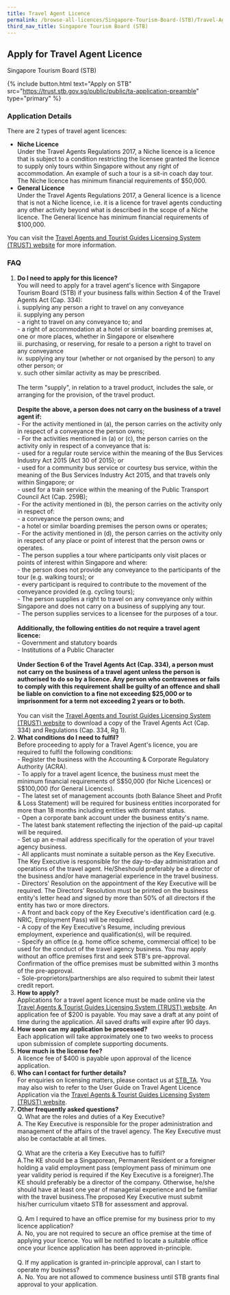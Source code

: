 ```yaml
---
title: Travel Agent Licence
permalink: /browse-all-licences/Singapore-Tourism-Board-(STB)/Travel-Agent-Licence
third_nav_title: Singapore Tourism Board (STB)
---
```


## Apply for Travel Agent Licence

Singapore Tourism Board (STB)

{% include button.html text="Apply on STB" src="https://trust.stb.gov.sg/public/public/ta-application-preamble" type="primary" %}

### Application Details

<p>There are 2 types of travel agent licences:</p>
 <ul>
 <li><strong>Niche Licence<br /></strong>Under the Travel Agents Regulations 2017, a Niche licence is a licence that is subject to a condition restricting the licensee granted the licence to supply only tours within Singapore without any right of accommodation. An example of such a tour is a sit-in coach day tour. The Niche licence has minimum financial requirements of $50,000.</li>
 <li><strong>General Licence<br /></strong>Under the Travel Agents Regulations 2017, a General licence is a licence that is not a Niche licence, i.e. it is a licence for travel agents conducting any other activity beyond what is described in the scope of a Niche licence. The General licence has minimum financial requirements of $100,000.</li>
 </ul>
 <p>You can visit the <a href="https://trust.stb.gov.sg/public/public/ta-application-preamble" target="_blank" rel="noopener">Travel Agents and Tourist Guides Licensing System (TRUST) website</a> for more information.</p>
 <h3>FAQ</h3>
 <ol>
 <li><strong>Do I need to apply for this licence?<br /></strong>You will need to apply for a travel agent's licence with Singapore Tourism Board (STB) if your business falls within Section 4 of the Travel Agents Act (Cap. 334):<br />i. supplying any person a right to travel on any conveyance<br />ii. supplying any person<br />   - a right to travel on any conveyance to; and<br />   - a right of accommodation at a hotel or similar boarding premises at, one or more places, whether in Singapore or elsewhere<br />iii. purchasing, or reserving, for resale to a person a right to travel on any conveyance<br />iv. supplying any tour (whether or not organised by the person) to any other person; or<br />v. such other similar activity as may be prescribed.<br /><br />The term "supply", in relation to a travel product, includes the sale, or arranging for the provision, of the travel product.<br /><br /><strong>Despite the above, a person does not carry on the business of a travel agent if:<br /></strong>- For the activity mentioned in (a), the person carries on the activity only in respect of a conveyance the person owns;<br />- For the activities mentioned in (a) or (c), the person carries on the activity only in respect of a conveyance that is:<br />    - used for a regular route service within the meaning of the Bus Services Industry Act 2015 (Act 30 of 2015); or<br />    - used for a community bus service or courtesy bus service, within the meaning of the Bus Services Industry Act 2015, and that travels only within Singapore; or<br />    - used for a train service within the meaning of the Public Transport Council Act (Cap. 259B);<br />- For the activity mentioned in (b), the person carries on the activity only in respect of:<br />    - a conveyance the person owns; and<br />    - a hotel or similar boarding premises the person owns or operates;<br />- For the activity mentioned in (d), the person carries on the activity only in respect of any place or point of interest that the person owns or operates.<br />- The person supplies a tour where participants only visit places or points of interest within Singapore and where:<br />    - the person does not provide any conveyance to the participants of the tour (e.g. walking tours); or<br />    - every participant is required to contribute to the movement of the conveyance provided (e.g. cycling tours);<br />- The person supplies a right to travel on any conveyance only within Singapore and does not carry on a business of supplying any tour.<br />- The person supplies services to a licensee for the purposes of a tour.<br /><br /><strong>Additionally, the following entities do not require a travel agent licence:<br /></strong>- Government and statutory boards<br />- Institutions of a Public Character<br /><br /><strong>Under Section 6 of the Travel Agents Act (Cap. 334), a person must not carry on the business of a travel agent unless the person is authorised to do so by a licence. Any person who contravenes or fails to comply with this requirement shall be guilty of an offence and shall be liable on conviction to a fine not exceeding $25,000 or to imprisonment for a term not exceeding 2 years or to both.<br /><br /></strong>You can visit the <a href="https://trust.stb.gov.sg/site/content/tagaem/landing-page/legislation.html" target="_blank" rel="noopener">Travel Agents and Tourist Guides Licensing System (TRUST) website</a> to download a copy of the Travel Agents Act (Cap. 334) and Regulations (Cap. 334, Rg 1).</li>
 <li><strong>What conditions do I need to fulfil?<br /></strong>Before proceeding to apply for a Travel Agent's licence, you are required to fulfil the following conditions:<br />- Register the business with the Accounting & Corporate Regulatory Authority (ACRA).<br />- To apply for a travel agent licence, the business must meet the minimum financial requirements of S$50,000 (for Niche Licences) or S$100,000 (for General Licences).<br />- The latest set of management accounts (both Balance Sheet and Profit & Loss Statement) will be required for business entities incorporated for more than 18 months including entities with dormant status.<br />    - Open a corporate bank account under the business entity's name.<br />    - The latest bank statement reflecting the injection of the paid-up capital will be required.<br />    - Set up an e-mail address specifically for the operation of your travel agency business.<br />- All applicants must nominate a suitable person as the Key Executive. The Key Executive is responsible for the day-to-day administration and operations of the travel agent. He/Sheshould preferably be a director of the business and/or have managerial experience in the travel business.<br />    - Directors' Resolution on the appointment of the Key Executive will be required. The Directors' Resolution must be printed on the business entity's letter head and signed by more than 50% of all directors if the entity has two or more directors.<br />    - A front and back copy of the Key Executive's identification card (e.g. NRIC, Employment Pass) will be required.<br />    - A copy of the Key Executive's Resume, including previous employment, experience and qualification(s), will be required.<br />- Specify an office (e.g. home office scheme, commercial office) to be used for the conduct of the travel agency business. You may apply without an office premises first and seek STB's pre-approval. Confirmation of the office premises must be submitted within 3 months of the pre-approval.<br />- Sole-proprietors/partnerships are also required to submit their latest credit report.</li>
 <li><strong>How to apply?<br /></strong>Applications for a travel agent licence must be made online via the <a href="https://trust.stb.gov.sg/public/public/ta-application-preamble" target="_blank" rel="noopener">Travel Agents & Tourist Guides Licensing System (TRUST) website</a>. An application fee of $200 is payable. You may save a draft at any point of time during the application. All saved drafts will expire after 90 days.</li>
 <li><strong>How soon can my application be processed?<br /></strong>Each application will take approximately one to two weeks to process upon submission of complete supporting documents.</li>
 <li><strong>How much is the license fee?<br /></strong>A licence fee of $400 is payable upon approval of the licence application.</li>
 <li><strong>Who can I contact for further details?<br /></strong>For enquiries on licensing matters, please contact us at <a href="mailto:STB_TA@STB.GOV.SG">STB_TA</a>. You may also wish to refer to the User Guide on Travel Agent Licence Application via the <a href="https://trust.stb.gov.sg/site/content/tagaem/landing-page/user-guide.html">Travel Agents & Tourist Guides Licensing System (TRUST) website</a>.</li>
 <li><strong>Other frequently asked questions?<br /></strong>Q. What are the roles and duties of a Key Executive?<br />A. The Key Executive is responsible for the proper administration and management of the affairs of the travel agency. The Key Executive must also be contactable at all times.<br /><br />Q. What are the criteria a Key Executive has to fulfil?<br />A.The KE should be a Singaporean, Permanent Resident or a foreigner holding a valid employment pass (employment pass of minimum one year validity period is required if the Key Executive is a foreigner).The KE should preferably be a director of the company. Otherwise, he/she should have at least one year of managerial experience and be familiar with the travel business.The proposed Key Executive must submit his/her curriculum vitaeto STB for assessment and approval.<br /><br />Q. Am I required to have an office premise for my business prior to my licence application?<br />A. No, you are not required to secure an office premise at the time of applying your licence. You will be notified to locate a suitable office once your licence application has been approved in-principle.<br /><br />Q. If my application is granted in-principle approval, can I start to operate my business?<br />A. No. You are not allowed to commence business until STB grants final approval to your application.</li>
 </ol>

